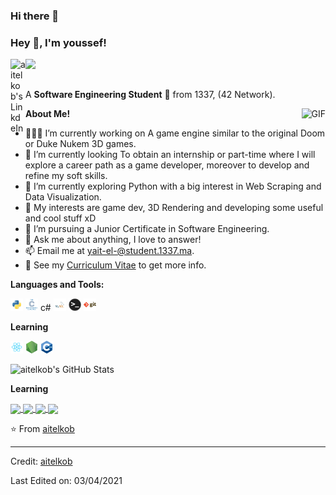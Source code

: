 ### Hi there 👋

<!--
**aitelkob/aitelkob** is a ✨ _special_ ✨ repository because its `README.md` (this file) appears on your GitHub profile.

Here are some ideas to get you started:

- 🔭 I’m currently working on ...
- 🌱 I’m currently learning ...
- 👯 I’m looking to collaborate on ...
- 🤔 I’m looking for help with ...
- 💬 Ask me about ...
- 📫 How to reach me: ...
- 😄 Pronouns: ...
- ⚡ Fun fact: ...
-->

<h3 title="hehehe"> Hey 👋, I'm youssef!</h3>

<a href="https://www.linkedin.com/in/youssef-ait-el-kob/">
  <img align="left" alt="aitelkob's LinkdeIn" width="24px" src="https://cdn.jsdelivr.net/npm/simple-icons@v3/icons/linkedin.svg" />
</a>

<img src="https://komarev.com/ghpvc/?username=ZamranxD&color=blueviolet" align="left">



<br />
<br />

A **Software Engineering Student** 🚀 from 1337, (42 Network).


  <img align="right" alt="GIF" src="https://i.pinimg.com/originals/e4/26/70/e426702edf874b181aced1e2fa5c6cde.gif" />

**About Me!**

- 👨🏽‍💻 I’m currently working on A game engine similar to the original Doom or Duke Nukem 3D games.
- 🔭 I’m currently looking To obtain an internship or part-time where I will explore a career path as a game developer,
   moreover to develop and refine my soft skills.
- 🌱 I’m currently exploring Python with a big interest in Web Scraping and Data Visualization. 
- 🤔 My interests are game dev, 3D Rendering and developing some useful and cool stuff xD
- 💼 I’m pursuing a Junior Certificate in Software Engineering.
- 💬 Ask me about anything, I love to answer!
- 📫 Email me at [yait-el-@student.1337.ma](mailto:yait-el-@student.1337.ma).
- 📝 See my [Curriculum Vitae](https://drive.google.com/file/d/1jdZwLHMAACWIUiMLZokXlTBMxOdkQItP/view?usp=sharing) to get more info.


**Languages and Tools:**  


<code><img height="20" src="https://raw.githubusercontent.com/github/explore/80688e429a7d4ef2fca1e82350fe8e3517d3494d/topics/python/python.png"></code>
<code><img height="20" src="https://raw.githubusercontent.com/github/explore/80688e429a7d4ef2fca1e82350fe8e3517d3494d/topics/c/c.png"></code>
c#
<code><img height="20" src="https://raw.githubusercontent.com/github/explore/80688e429a7d4ef2fca1e82350fe8e3517d3494d/topics/mysql/mysql.png"></code>
<code><img height="20" src="https://raw.githubusercontent.com/github/explore/80688e429a7d4ef2fca1e82350fe8e3517d3494d/topics/terminal/terminal.png"></code>
<code><img height="20" src="https://raw.githubusercontent.com/github/explore/80688e429a7d4ef2fca1e82350fe8e3517d3494d/topics/git/git.png"></code>

**Learning**

<code><img height="20" src="https://raw.githubusercontent.com/github/explore/80688e429a7d4ef2fca1e82350fe8e3517d3494d/topics/react/react.png"></code>
<code><img height="20" src="https://raw.githubusercontent.com/github/explore/80688e429a7d4ef2fca1e82350fe8e3517d3494d/topics/nodejs/nodejs.png"></code>
<code><img height="20" src="https://raw.githubusercontent.com/github/explore/80688e429a7d4ef2fca1e82350fe8e3517d3494d/topics/cpp/cpp.png"></code>





<img src="https://github-readme-stats.vercel.app/api?username=aitelkob&show_icons=true&hide_border=true&count_private=true&theme=shades-of-purple&icon_color=fad000" alt="aitelkob's GitHub Stats">

**Learning**

<a href="https://github.com/aitelkob/Wolf3D_teamA">
  <img align="center" src="https://github-readme-stats.vercel.app/api/pin/?username=aitelkob&repo=Wolf3D_teamA&show_icons=true&hide_border=true&count_private=true&theme=shades-of-purple&icon_color=fad000"/>
</a>
<a href="https://github.com/aitelkob/Rt">
  <img align="center" src="https://github-readme-stats.vercel.app/api/pin/?username=aitelkob&repo=RT&show_icons=true&hide_border=true&count_private=true&theme=shades-of-purple&icon_color=fad000" />
</a>

<a href="https://github.com/aitelkob/fracto-l">
  <img align="center" src="https://github-readme-stats.vercel.app/api/pin/?username=aitelkob&repo=fracto-l&show_icons=true&hide_border=true&count_private=true&theme=shades-of-purple&icon_color=fad000" />
</a>

<a href="https://github.com/aitelkob/FDF">
  <img align="center" src="https://github-readme-stats.vercel.app/api/pin/?username=aitelkob&repo=FDF&show_icons=true&hide_border=true&count_private=true&theme=shades-of-purple&icon_color=fad000" />
</a>


⭐️ From [aitelkob](https://github.com/aitelkob)


----
Credit: [aitelkob](https://github.com/aitelkob)

Last Edited on: 03/04/2021
